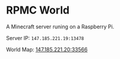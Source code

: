 # RPMC World

A Minecraft server runing on a Raspberry Pi.

Server IP: `147.185.221.19:13478`

World Map: [147.185.221.20:33566](http://147.185.221.20:33566)
